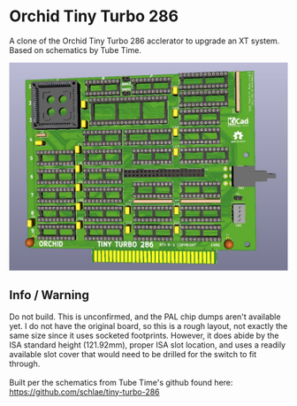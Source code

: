# Orchid Tiny Turbo 286
A clone of the Orchid Tiny Turbo 286 acclerator to upgrade an XT system. Based on schematics by Tube Time.

![pic](pic.jpg)

## Info / Warning
Do not build. This is unconfirmed, and the PAL chip dumps aren't available yet. I do not have the original board, so this is a rough layout, not exactly the same size since it uses socketed footprints. However, it does abide by the ISA standard height (121.92mm), proper ISA slot location, and uses a readily available slot cover that would need to be drilled for the switch to fit through. 
\
\
Built per the schematics from Tube Time's github found here: https://github.com/schlae/tiny-turbo-286
